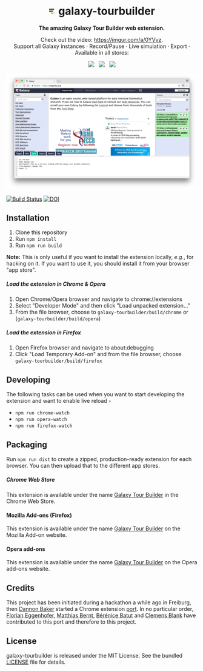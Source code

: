 <div align="center">
  <h1>
    <img src="./src/icons/icon-19.png" alt="Galaxy Logo">
    galaxy-tourbuilder
  </h1>

  <p>
    <strong>The amazing Galaxy Tour Builder web extension.</strong>
  </p>
  <p>
    Check out the video: <a href="https://imgur.com/a/0YVvz">https://imgur.com/a/0YVvz</a>.</strong>
    <br>
    Support all Galaxy instances · Record/Pause · Live simulation · Export · Available in all stores:
  </p>
  <p>
    <a href="https://chrome.google.com/webstore/detail/galaxy-tour-builder/mdfbapknmcpnbmggahhaegehbbbmhmgg"><img src="https://img.shields.io/chrome-web-store/v/mdfbapknmcpnbmggahhaegehbbbmhmgg.svg"></a>
    &nbsp;
    <a href="https://addons.mozilla.org/en-US/firefox/addon/galaxy-tour-builder/"><img src="https://img.shields.io/amo/v/galaxy-tour-builder.svg"></a>
    &nbsp;
    <a href="https://addons.opera.com/en/extensions/details/galaxy-tour-builder/"><img src="https://img.shields.io/badge/opera%20add--ons-v1.3.2-blue.svg"></a>
  </p>
  <p>
    <img src="res/screenshot.png">
  <p>
</div>

[![Build Status](https://travis-ci.org/TailorDev/galaxy-tourbuilder.svg?branch=master)](https://travis-ci.org/TailorDev/galaxy-tourbuilder) [![DOI](https://zenodo.org/badge/DOI/10.5281/zenodo.830481.svg)](https://doi.org/10.5281/zenodo.830481)

## Installation

1. Clone this repository
2. Run `npm install`
3. Run `npm run build`

**Note:** This is only useful if you want to install the extension locally,
_e.g._, for hacking on it. If you want to use it, you should install it
from your browser "app store".

##### Load the extension in Chrome & Opera

1. Open Chrome/Opera browser and navigate to chrome://extensions
2. Select "Developer Mode" and then click "Load unpacked extension..."
3. From the file browser, choose to `galaxy-tourbuilder/build/chrome` or
   (`galaxy-tourbuilder/build/opera`)

##### Load the extension in Firefox

1. Open Firefox browser and navigate to about:debugging
2. Click "Load Temporary Add-on" and from the file browser, choose
   `galaxy-tourbuilder/build/firefox`

## Developing

The following tasks can be used when you want to start developing the extension
and want to enable live reload -

- `npm run chrome-watch`
- `npm run opera-watch`
- `npm run firefox-watch`

## Packaging

Run `npm run dist` to create a zipped, production-ready extension for each
browser. You can then upload that to the different app stores.

##### Chrome Web Store

This extension is available under the name [Galaxy Tour
Builder](https://chrome.google.com/webstore/detail/galaxy-tour-builder/mdfbapknmcpnbmggahhaegehbbbmhmgg)
in the Chrome Web Store.

#### Mozilla Add-ons (Firefox)

This extension is available under the name [Galaxy Tour
Builder](https://addons.mozilla.org/en-US/firefox/addon/galaxy-tour-builder/) on
the Mozilla Add-on website.

#### Opera add-ons

This extension is available under the name [Galaxy Tour
Builder](https://addons.opera.com/en/extensions/details/galaxy-tour-builder/) on
the Opera add-ons website.

## Credits

This project has been initiated during a hackathon a while ago in Freiburg, then
[Dannon Baker](https://github.com/dannon) started a Chrome extension
[port](https://github.com/dannon/tourbuilder). In no particular order, [Florian
Eggenhofer](https://github.com/eggzilla), [Matthias
Bernt](https://github.com/bernt-matthias), [Bérénice
Batut](https://github.com/bebatut) and [Clemens
Blank](https://github.com/blankclemens) have contributed to this port and
therefore to this project.

## License

galaxy-tourbuilder is released under the MIT License. See the bundled
[LICENSE](LICENSE) file for details.
